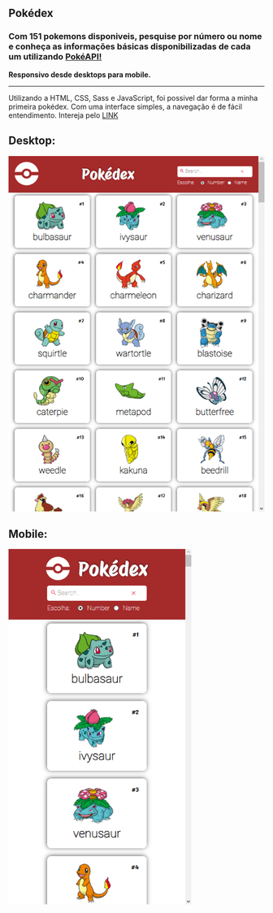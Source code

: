 ## Pokédex

### Com 151 pokemons disponiveis, pesquise por número ou nome e conheça as informações básicas disponibilizadas de cada um utilizando <a href='https://pokeapi.co' target='_blank'>PokéAPI!</a>

**Responsivo desde desktops para mobile.**

<hr>

Utilizando a HTML, CSS, Sass e JavaScript, foi possivel dar forma a minha primeira pokédex. Com uma interface simples, a navegação é de fácil entendimento.
Intereja pelo <a href='https://anasouza.top/src_05/index.html' target='_blank'>LINK</a>

## **Desktop:**

<img src='./img/pokédex-img-1.png' alt='img1' width='550px' height='700px'/>

## **Mobile:**

<img src='./img/pokédex-img-4.png' alt='img1' width='360px' height='700px'/>
